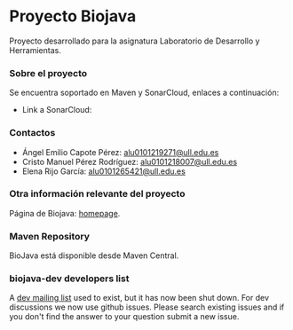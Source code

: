 # Proyecto Biojava

Proyecto desarrollado para la asignatura Laboratorio de Desarrollo y Herramientas.

### Sobre el proyecto

Se encuentra soportado en Maven y SonarCloud, enlaces a continuación:

- Link a SonarCloud:

### Contactos

- Ángel Emilio Capote Pérez: alu0101219271@ull.edu.es
- Cristo Manuel Pérez Rodríguez: alu0101218007@ull.edu.es
- Elena Rijo García: alu0101265421@ull.edu.es

### Otra información relevante del proyecto

Página de Biojava: [homepage](http://biojava.org/).


### Maven Repository

BioJava está disponible desde Maven Central.

### biojava-dev developers list
 
A [dev mailing list](http://lists.open-bio.org/mailman/listinfo/biojava-dev) used to exist, but it has now been shut down. For dev discussions we now use github issues. Please search existing issues and if you don't find the answer to your question submit a new issue.

